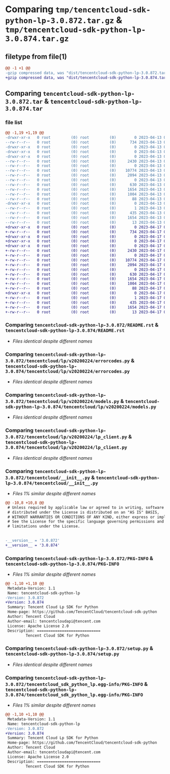 # Comparing `tmp/tencentcloud-sdk-python-lp-3.0.872.tar.gz` & `tmp/tencentcloud-sdk-python-lp-3.0.874.tar.gz`

## filetype from file(1)

```diff
@@ -1 +1 @@
-gzip compressed data, was "dist/tencentcloud-sdk-python-lp-3.0.872.tar", last modified: Thu Apr 13 00:45:18 2023, max compression
+gzip compressed data, was "dist/tencentcloud-sdk-python-lp-3.0.874.tar", last modified: Mon Apr 17 00:33:59 2023, max compression
```

## Comparing `tencentcloud-sdk-python-lp-3.0.872.tar` & `tencentcloud-sdk-python-lp-3.0.874.tar`

### file list

```diff
@@ -1,19 +1,19 @@
-drwxr-xr-x   0 root         (0) root         (0)        0 2023-04-13 00:45:18.000000 tencentcloud-sdk-python-lp-3.0.872/
--rw-r--r--   0 root         (0) root         (0)      734 2023-04-13 00:45:17.000000 tencentcloud-sdk-python-lp-3.0.872/README.rst
-drwxr-xr-x   0 root         (0) root         (0)        0 2023-04-13 00:45:18.000000 tencentcloud-sdk-python-lp-3.0.872/tencentcloud/
-drwxr-xr-x   0 root         (0) root         (0)        0 2023-04-13 00:45:18.000000 tencentcloud-sdk-python-lp-3.0.872/tencentcloud/lp/
-drwxr-xr-x   0 root         (0) root         (0)        0 2023-04-13 00:45:18.000000 tencentcloud-sdk-python-lp-3.0.872/tencentcloud/lp/v20200224/
--rw-r--r--   0 root         (0) root         (0)     2430 2023-04-13 00:45:17.000000 tencentcloud-sdk-python-lp-3.0.872/tencentcloud/lp/v20200224/errorcodes.py
--rw-r--r--   0 root         (0) root         (0)        0 2023-04-13 00:45:17.000000 tencentcloud-sdk-python-lp-3.0.872/tencentcloud/lp/v20200224/__init__.py
--rw-r--r--   0 root         (0) root         (0)    10774 2023-04-13 00:45:17.000000 tencentcloud-sdk-python-lp-3.0.872/tencentcloud/lp/v20200224/models.py
--rw-r--r--   0 root         (0) root         (0)     2094 2023-04-13 00:45:17.000000 tencentcloud-sdk-python-lp-3.0.872/tencentcloud/lp/v20200224/lp_client.py
--rw-r--r--   0 root         (0) root         (0)        0 2023-04-13 00:45:17.000000 tencentcloud-sdk-python-lp-3.0.872/tencentcloud/lp/__init__.py
--rw-r--r--   0 root         (0) root         (0)      630 2023-04-13 00:45:17.000000 tencentcloud-sdk-python-lp-3.0.872/tencentcloud/__init__.py
--rw-r--r--   0 root         (0) root         (0)     1654 2023-04-13 00:45:18.000000 tencentcloud-sdk-python-lp-3.0.872/PKG-INFO
--rw-r--r--   0 root         (0) root         (0)     1004 2023-04-13 00:45:17.000000 tencentcloud-sdk-python-lp-3.0.872/setup.py
--rw-r--r--   0 root         (0) root         (0)       88 2023-04-13 00:45:18.000000 tencentcloud-sdk-python-lp-3.0.872/setup.cfg
-drwxr-xr-x   0 root         (0) root         (0)        0 2023-04-13 00:45:18.000000 tencentcloud-sdk-python-lp-3.0.872/tencentcloud_sdk_python_lp.egg-info/
--rw-r--r--   0 root         (0) root         (0)        1 2023-04-13 00:45:18.000000 tencentcloud-sdk-python-lp-3.0.872/tencentcloud_sdk_python_lp.egg-info/dependency_links.txt
--rw-r--r--   0 root         (0) root         (0)      435 2023-04-13 00:45:18.000000 tencentcloud-sdk-python-lp-3.0.872/tencentcloud_sdk_python_lp.egg-info/SOURCES.txt
--rw-r--r--   0 root         (0) root         (0)     1654 2023-04-13 00:45:18.000000 tencentcloud-sdk-python-lp-3.0.872/tencentcloud_sdk_python_lp.egg-info/PKG-INFO
--rw-r--r--   0 root         (0) root         (0)       13 2023-04-13 00:45:18.000000 tencentcloud-sdk-python-lp-3.0.872/tencentcloud_sdk_python_lp.egg-info/top_level.txt
+drwxr-xr-x   0 root         (0) root         (0)        0 2023-04-17 00:33:59.000000 tencentcloud-sdk-python-lp-3.0.874/
+-rw-r--r--   0 root         (0) root         (0)      734 2023-04-17 00:33:59.000000 tencentcloud-sdk-python-lp-3.0.874/README.rst
+drwxr-xr-x   0 root         (0) root         (0)        0 2023-04-17 00:33:59.000000 tencentcloud-sdk-python-lp-3.0.874/tencentcloud/
+drwxr-xr-x   0 root         (0) root         (0)        0 2023-04-17 00:33:59.000000 tencentcloud-sdk-python-lp-3.0.874/tencentcloud/lp/
+drwxr-xr-x   0 root         (0) root         (0)        0 2023-04-17 00:33:59.000000 tencentcloud-sdk-python-lp-3.0.874/tencentcloud/lp/v20200224/
+-rw-r--r--   0 root         (0) root         (0)     2430 2023-04-17 00:33:59.000000 tencentcloud-sdk-python-lp-3.0.874/tencentcloud/lp/v20200224/errorcodes.py
+-rw-r--r--   0 root         (0) root         (0)        0 2023-04-17 00:33:59.000000 tencentcloud-sdk-python-lp-3.0.874/tencentcloud/lp/v20200224/__init__.py
+-rw-r--r--   0 root         (0) root         (0)    10774 2023-04-17 00:33:59.000000 tencentcloud-sdk-python-lp-3.0.874/tencentcloud/lp/v20200224/models.py
+-rw-r--r--   0 root         (0) root         (0)     2094 2023-04-17 00:33:59.000000 tencentcloud-sdk-python-lp-3.0.874/tencentcloud/lp/v20200224/lp_client.py
+-rw-r--r--   0 root         (0) root         (0)        0 2023-04-17 00:33:59.000000 tencentcloud-sdk-python-lp-3.0.874/tencentcloud/lp/__init__.py
+-rw-r--r--   0 root         (0) root         (0)      630 2023-04-17 00:33:59.000000 tencentcloud-sdk-python-lp-3.0.874/tencentcloud/__init__.py
+-rw-r--r--   0 root         (0) root         (0)     1654 2023-04-17 00:33:59.000000 tencentcloud-sdk-python-lp-3.0.874/PKG-INFO
+-rw-r--r--   0 root         (0) root         (0)     1004 2023-04-17 00:33:59.000000 tencentcloud-sdk-python-lp-3.0.874/setup.py
+-rw-r--r--   0 root         (0) root         (0)       88 2023-04-17 00:33:59.000000 tencentcloud-sdk-python-lp-3.0.874/setup.cfg
+drwxr-xr-x   0 root         (0) root         (0)        0 2023-04-17 00:33:59.000000 tencentcloud-sdk-python-lp-3.0.874/tencentcloud_sdk_python_lp.egg-info/
+-rw-r--r--   0 root         (0) root         (0)        1 2023-04-17 00:33:59.000000 tencentcloud-sdk-python-lp-3.0.874/tencentcloud_sdk_python_lp.egg-info/dependency_links.txt
+-rw-r--r--   0 root         (0) root         (0)      435 2023-04-17 00:33:59.000000 tencentcloud-sdk-python-lp-3.0.874/tencentcloud_sdk_python_lp.egg-info/SOURCES.txt
+-rw-r--r--   0 root         (0) root         (0)     1654 2023-04-17 00:33:59.000000 tencentcloud-sdk-python-lp-3.0.874/tencentcloud_sdk_python_lp.egg-info/PKG-INFO
+-rw-r--r--   0 root         (0) root         (0)       13 2023-04-17 00:33:59.000000 tencentcloud-sdk-python-lp-3.0.874/tencentcloud_sdk_python_lp.egg-info/top_level.txt
```

### Comparing `tencentcloud-sdk-python-lp-3.0.872/README.rst` & `tencentcloud-sdk-python-lp-3.0.874/README.rst`

 * *Files identical despite different names*

### Comparing `tencentcloud-sdk-python-lp-3.0.872/tencentcloud/lp/v20200224/errorcodes.py` & `tencentcloud-sdk-python-lp-3.0.874/tencentcloud/lp/v20200224/errorcodes.py`

 * *Files identical despite different names*

### Comparing `tencentcloud-sdk-python-lp-3.0.872/tencentcloud/lp/v20200224/models.py` & `tencentcloud-sdk-python-lp-3.0.874/tencentcloud/lp/v20200224/models.py`

 * *Files identical despite different names*

### Comparing `tencentcloud-sdk-python-lp-3.0.872/tencentcloud/lp/v20200224/lp_client.py` & `tencentcloud-sdk-python-lp-3.0.874/tencentcloud/lp/v20200224/lp_client.py`

 * *Files identical despite different names*

### Comparing `tencentcloud-sdk-python-lp-3.0.872/tencentcloud/__init__.py` & `tencentcloud-sdk-python-lp-3.0.874/tencentcloud/__init__.py`

 * *Files 1% similar despite different names*

```diff
@@ -10,8 +10,8 @@
 # Unless required by applicable law or agreed to in writing, software
 # distributed under the License is distributed on an "AS IS" BASIS,
 # WITHOUT WARRANTIES OR CONDITIONS OF ANY KIND, either express or implied.
 # See the License for the specific language governing permissions and
 # limitations under the License.
 
 
-__version__ = '3.0.872'
+__version__ = '3.0.874'
```

### Comparing `tencentcloud-sdk-python-lp-3.0.872/PKG-INFO` & `tencentcloud-sdk-python-lp-3.0.874/PKG-INFO`

 * *Files 1% similar despite different names*

```diff
@@ -1,10 +1,10 @@
 Metadata-Version: 1.1
 Name: tencentcloud-sdk-python-lp
-Version: 3.0.872
+Version: 3.0.874
 Summary: Tencent Cloud Lp SDK for Python
 Home-page: https://github.com/TencentCloud/tencentcloud-sdk-python
 Author: Tencent Cloud
 Author-email: tencentcloudapi@tencent.com
 License: Apache License 2.0
 Description: ============================
         Tencent Cloud SDK for Python
```

### Comparing `tencentcloud-sdk-python-lp-3.0.872/setup.py` & `tencentcloud-sdk-python-lp-3.0.874/setup.py`

 * *Files identical despite different names*

### Comparing `tencentcloud-sdk-python-lp-3.0.872/tencentcloud_sdk_python_lp.egg-info/PKG-INFO` & `tencentcloud-sdk-python-lp-3.0.874/tencentcloud_sdk_python_lp.egg-info/PKG-INFO`

 * *Files 1% similar despite different names*

```diff
@@ -1,10 +1,10 @@
 Metadata-Version: 1.1
 Name: tencentcloud-sdk-python-lp
-Version: 3.0.872
+Version: 3.0.874
 Summary: Tencent Cloud Lp SDK for Python
 Home-page: https://github.com/TencentCloud/tencentcloud-sdk-python
 Author: Tencent Cloud
 Author-email: tencentcloudapi@tencent.com
 License: Apache License 2.0
 Description: ============================
         Tencent Cloud SDK for Python
```

